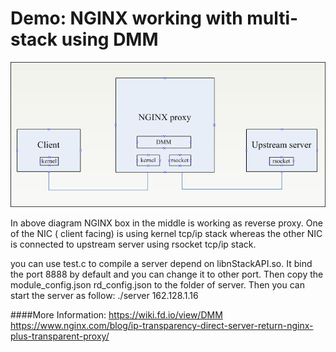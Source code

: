 # Demo: NGINX working with multi-stack using DMM

![image](rsocket.png)



In above diagram NGINX box in the middle is working as reverse proxy.
One of the NIC ( client facing) is using kernel tcp/ip stack whereas the
other NIC is connected to upstream server using rsocket tcp/ip stack.

you can use test.c to compile a server depend on libnStackAPI.so. It bind the
port 8888 by default and you can change it to other port. Then copy the
module_config.json rd_config.json to the folder of server. Then you can start the
server as follow:
./server 162.128.1.16

####More Information:
https://wiki.fd.io/view/DMM
https://www.nginx.com/blog/ip-transparency-direct-server-return-nginx-plus-transparent-proxy/








